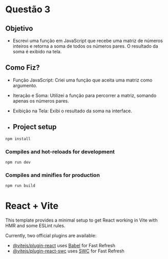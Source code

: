 # Questão 3
## Objetivo
- Escrevi uma função em JavaScript que recebe uma matriz de números inteiros e retorna a soma de todos os números pares. O resultado da soma é exibido na tela.

## Como Fiz?
- Função JavaScript: Criei uma função que aceita uma matriz como argumento.
- Iteração e Soma: Utilizei a função para percorrer a matriz, somando apenas os números pares.
- Exibição na Tela: Exibi o resultado da soma na interface.

- ## Project setup
```
npm install
```

### Compiles and hot-reloads for development
```
npm run dev
```

### Compiles and minifies for production
```
npm run build
```

# React + Vite

This template provides a minimal setup to get React working in Vite with HMR and some ESLint rules.

Currently, two official plugins are available:

- [@vitejs/plugin-react](https://github.com/vitejs/vite-plugin-react/blob/main/packages/plugin-react/README.md) uses [Babel](https://babeljs.io/) for Fast Refresh
- [@vitejs/plugin-react-swc](https://github.com/vitejs/vite-plugin-react-swc) uses [SWC](https://swc.rs/) for Fast Refresh

